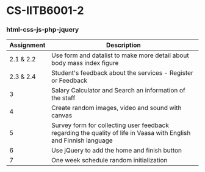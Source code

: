 # CS-IITB6001-2

### html-css-js-php-jquery

| Assignment | Description |
| ----------- | ----------- |
| 2.1 & 2.2 | Use form and datalist to make more detail about body mass index figure |
| 2.3 & 2.4 | Student's feedback about the services - Register or Feedback |
| 3 | Salary Calculator and Search an information of the staff |
| 4 | Create random images, video and sound with canvas |
| 5 | Survey form for collecting user feedback regarding the quality of life in Vaasa with English and Finnish language |
| 6 | Use jQuery to add the home and finish button |
| 7 | One week schedule random initialization |
